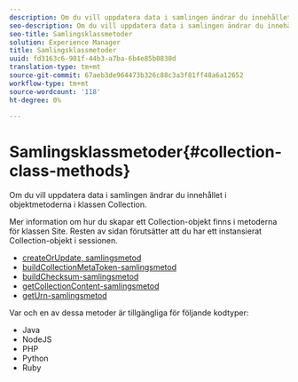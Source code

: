 ```yaml
---
description: Om du vill uppdatera data i samlingen ändrar du innehållet i objektmetoderna i klassen Collection.
seo-description: Om du vill uppdatera data i samlingen ändrar du innehållet i objektmetoderna i klassen Collection.
seo-title: Samlingsklassmetoder
solution: Experience Manager
title: Samlingsklassmetoder
uuid: fd3163c6-981f-44b3-a7ba-6b4e85b0830d
translation-type: tm+mt
source-git-commit: 67aeb3de964473b326c88c3a3f81ff48a6a12652
workflow-type: tm+mt
source-wordcount: '118'
ht-degree: 0%

---
```



# Samlingsklassmetoder{#collection-class-methods}

Om du vill uppdatera data i samlingen ändrar du innehållet i objektmetoderna i klassen Collection.

Mer information om hur du skapar ett Collection-objekt finns i metoderna för klassen Site. Resten av sidan förutsätter att du har ett instansierat Collection-objekt i sessionen.

* [createOrUpdate, samlingsmetod](#r_createorupdate_collection_method)
* [buildCollectionMetaToken-samlingsmetod](#r_buildcollectionmetatoken_collection_method)
* [buildChecksum-samlingsmetod](#r_buildchecksum_collection_method)
* [getCollectionContent-samlingsmetod](#t_getcollectioncontent_collection_method)
* [getUrn-samlingsmetod](#r_geturn_collection_method)

Var och en av dessa metoder är tillgängliga för följande kodtyper:

* Java
* NodeJS
* PHP
* Python
* Ruby

